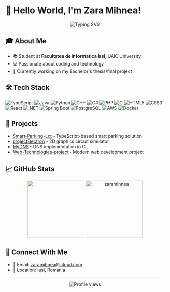 # 👋 Hello World, I'm Zara Mihnea!

<div align="center">
  <img src="https://readme-typing-svg.herokuapp.com?font=Fira+Code&duration=3000&pause=1000&color=70A5FD&center=true&vCenter=true&width=435&lines=Computer+Science+Student;Full+Stack+Developer;Tech+Enthusiast" alt="Typing SVG" />
</div>

## 🎓 About Me

- 📚 Student at **Facultatea de Informatica Iasi**, UAIC University
- 💻 Passionate about coding and technology
- 📝 Currently working on my Bachelor's thesis/final project

## 🛠️ Tech Stack

![TypeScript](https://img.shields.io/badge/-TypeScript-3178C6?style=flat-square&logo=typescript&logoColor=white)
![Java](https://img.shields.io/badge/-Java-ED8B00?style=flat-square&logo=openjdk&logoColor=white)
![Python](https://img.shields.io/badge/-Python-3776AB?style=flat-square&logo=python&logoColor=white)
![C++](https://img.shields.io/badge/-C++-00599C?style=flat-square&logo=c%2B%2B&logoColor=white)
![C#](https://img.shields.io/badge/-C%23-239120?style=flat-square&logo=c-sharp&logoColor=white)
![PHP](https://img.shields.io/badge/-PHP-777BB4?style=flat-square&logo=php&logoColor=white)
![C](https://img.shields.io/badge/-C-A8B9CC?style=flat-square&logo=c&logoColor=white)
![HTML5](https://img.shields.io/badge/-HTML5-E34F26?style=flat-square&logo=html5&logoColor=white)
![CSS3](https://img.shields.io/badge/-CSS3-1572B6?style=flat-square&logo=css3&logoColor=white)
![React](https://img.shields.io/badge/-React-61DAFB?style=flat-square&logo=react&logoColor=black)
![.NET](https://img.shields.io/badge/-.NET-512BD4?style=flat-square&logo=.net&logoColor=white)
![Spring Boot](https://img.shields.io/badge/-Spring%20Boot-6DB33F?style=flat-square&logo=spring-boot&logoColor=white)
![PostgreSQL](https://img.shields.io/badge/-PostgreSQL-336791?style=flat-square&logo=postgresql&logoColor=white)
![AWS](https://img.shields.io/badge/-AWS-232F3E?style=flat-square&logo=amazon-aws&logoColor=white)
![Docker](https://img.shields.io/badge/-Docker-2496ED?style=flat-square&logo=docker&logoColor=white)

## 🚀 Projects

- [Smart-Parking-Lot](https://github.com/zaramihnea/Smart-Parking-Lot) - TypeScript-based smart parking solution
- [projectElectron](https://github.com/zaramihnea/projectElectron) - 2D graphics circuit simulator
- [MyDNS](https://github.com/zaramihnea/MyDNS) - DNS implementation in C
- [Web-Technologies-project](https://github.com/zaramihnea/Web-Technologies-project) - Modern web development project

## 📈 GitHub Stats

<div align="center">
  <img height="180em" src="https://github-readme-stats.vercel.app/api?username=zaramihnea&show_icons=true&theme=tokyonight&include_all_commits=true&count_private=true"/>
  <img height="180em" src="https://github-readme-streak-stats.herokuapp.com/?user=zaramihnea&theme=tokyonight" alt="zaramihnea" />
</div>

## 🤝 Connect With Me

- 📧 Email: [zaramihnea@icloud.com](mailto:zaramihnea@icloud.com)
- 📍 Location: Iasi, Romania

---

<div align="center">
  <img src="https://komarev.com/ghpvc/?username=zaramihnea&label=Profile%20views&color=0e75b6&style=flat" alt="Profile views" />
</div>
